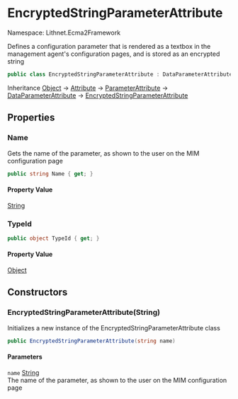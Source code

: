 # EncryptedStringParameterAttribute

Namespace: Lithnet.Ecma2Framework

Defines a configuration parameter that is rendered as a textbox in the management agent's configuration pages, and is stored as an encrypted string

```csharp
public class EncryptedStringParameterAttribute : DataParameterAttribute
```

Inheritance [Object](https://docs.microsoft.com/en-us/dotnet/api/system.object) → [Attribute](https://docs.microsoft.com/en-us/dotnet/api/system.attribute) → [ParameterAttribute](./lithnet.ecma2framework.parameterattribute.md) → [DataParameterAttribute](./lithnet.ecma2framework.dataparameterattribute.md) → [EncryptedStringParameterAttribute](./lithnet.ecma2framework.encryptedstringparameterattribute.md)

## Properties

### **Name**

Gets the name of the parameter, as shown to the user on the MIM configuration page

```csharp
public string Name { get; }
```

#### Property Value

[String](https://docs.microsoft.com/en-us/dotnet/api/system.string)<br>

### **TypeId**

```csharp
public object TypeId { get; }
```

#### Property Value

[Object](https://docs.microsoft.com/en-us/dotnet/api/system.object)<br>

## Constructors

### **EncryptedStringParameterAttribute(String)**

Initializes a new instance of the EncryptedStringParameterAttribute class

```csharp
public EncryptedStringParameterAttribute(string name)
```

#### Parameters

`name` [String](https://docs.microsoft.com/en-us/dotnet/api/system.string)<br>
The name of the parameter, as shown to the user on the MIM configuration page
